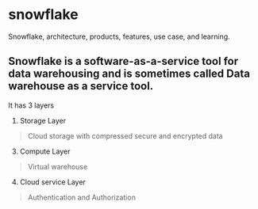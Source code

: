 # snowflake
Snowflake, architecture, products, features, use case, and learning.

## Snowflake is a software-as-a-service tool for data warehousing and is sometimes called Data warehouse as a service tool.

It has 3 layers

1. Storage Layer
  > Cloud storage with compressed secure and encrypted data
3. Compute Layer
  > Virtual warehouse
4. Cloud service Layer
  > Authentication and Authorization

